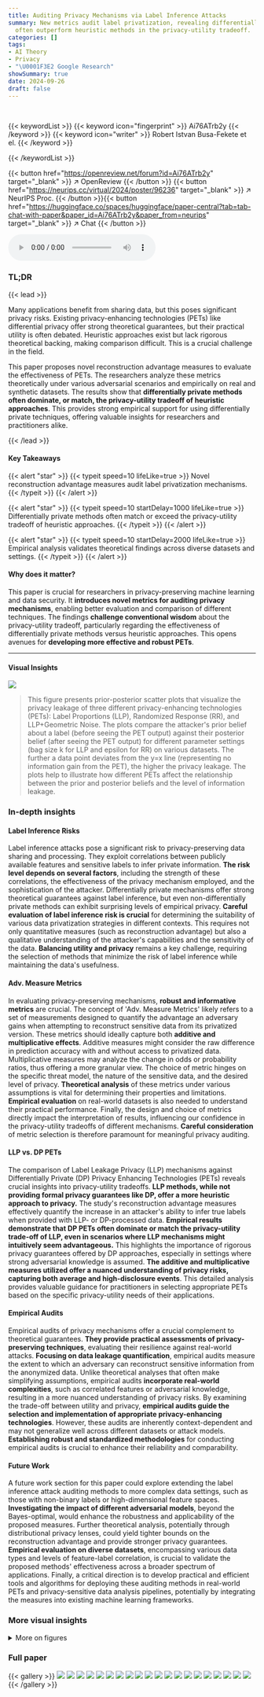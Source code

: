 ```yaml
---
title: Auditing Privacy Mechanisms via Label Inference Attacks
summary: New metrics audit label privatization, revealing differentially private schemes
  often outperform heuristic methods in the privacy-utility tradeoff.
categories: []
tags:
- AI Theory
- Privacy
- "\U0001F3E2 Google Research"
showSummary: true
date: 2024-09-26
draft: false
---
```


<br>

{{< keywordList >}}
{{< keyword icon="fingerprint" >}} Ai76ATrb2y {{< /keyword >}}
{{< keyword icon="writer" >}} Robert Istvan Busa-Fekete et el. {{< /keyword >}}
 
{{< /keywordList >}}

{{< button href="https://openreview.net/forum?id=Ai76ATrb2y" target="_blank" >}}
↗ OpenReview
{{< /button >}}
{{< button href="https://neurips.cc/virtual/2024/poster/96236" target="_blank" >}}
↗ NeurIPS Proc.
{{< /button >}}{{< button href="https://huggingface.co/spaces/huggingface/paper-central?tab=tab-chat-with-paper&paper_id=Ai76ATrb2y&paper_from=neurips" target="_blank" >}}
↗ Chat
{{< /button >}}



<audio controls>
    <source src="https://ai-paper-reviewer.com/Ai76ATrb2y/podcast.wav" type="audio/wav">
    Your browser does not support the audio element.
</audio>


### TL;DR


{{< lead >}}

Many applications benefit from sharing data, but this poses significant privacy risks.  Existing privacy-enhancing technologies (PETs) like differential privacy offer strong theoretical guarantees, but their practical utility is often debated.  Heuristic approaches exist but lack rigorous theoretical backing, making comparison difficult.  This is a crucial challenge in the field.

This paper proposes novel reconstruction advantage measures to evaluate the effectiveness of PETs.  The researchers analyze these metrics theoretically under various adversarial scenarios and empirically on real and synthetic datasets.  The results show that **differentially private methods often dominate, or match, the privacy-utility tradeoff of heuristic approaches**. This provides strong empirical support for using differentially private techniques, offering valuable insights for researchers and practitioners alike.

{{< /lead >}}


#### Key Takeaways

{{< alert "star" >}}
{{< typeit speed=10 lifeLike=true >}} Novel reconstruction advantage measures audit label privatization mechanisms. {{< /typeit >}}
{{< /alert >}}

{{< alert "star" >}}
{{< typeit speed=10 startDelay=1000 lifeLike=true >}} Differentially private methods often match or exceed the privacy-utility tradeoff of heuristic approaches. {{< /typeit >}}
{{< /alert >}}

{{< alert "star" >}}
{{< typeit speed=10 startDelay=2000 lifeLike=true >}} Empirical analysis validates theoretical findings across diverse datasets and settings. {{< /typeit >}}
{{< /alert >}}

#### Why does it matter?
This paper is crucial for researchers in privacy-preserving machine learning and data security. It **introduces novel metrics for auditing privacy mechanisms**, enabling better evaluation and comparison of different techniques.  The findings **challenge conventional wisdom** about the privacy-utility tradeoff, particularly regarding the effectiveness of differentially private methods versus heuristic approaches. This opens avenues for **developing more effective and robust PETs**.

------
#### Visual Insights



![](https://ai-paper-reviewer.com/Ai76ATrb2y/figures_7_1.jpg)

> This figure presents prior-posterior scatter plots that visualize the privacy leakage of three different privacy-enhancing technologies (PETs): Label Proportions (LLP), Randomized Response (RR), and LLP+Geometric Noise.  The plots compare the attacker's prior belief about a label (before seeing the PET output) against their posterior belief (after seeing the PET output) for different parameter settings (bag size k for LLP and epsilon for RR) on various datasets. The further a data point deviates from the y=x line (representing no information gain from the PET), the higher the privacy leakage.  The plots help to illustrate how different PETs affect the relationship between the prior and posterior beliefs and the level of information leakage.







### In-depth insights


#### Label Inference Risks
Label inference attacks pose a significant risk to privacy-preserving data sharing and processing.  They exploit correlations between publicly available features and sensitive labels to infer private information. **The risk level depends on several factors**, including the strength of these correlations, the effectiveness of the privacy mechanism employed, and the sophistication of the attacker.  Differentially private mechanisms offer strong theoretical guarantees against label inference, but even non-differentially private methods can exhibit surprising levels of empirical privacy.  **Careful evaluation of label inference risk is crucial** for determining the suitability of various data privatization strategies in different contexts.  This requires not only quantitative measures (such as reconstruction advantage) but also a qualitative understanding of the attacker's capabilities and the sensitivity of the data. **Balancing utility and privacy** remains a key challenge, requiring the selection of methods that minimize the risk of label inference while maintaining the data's usefulness.

#### Adv. Measure Metrics
In evaluating privacy-preserving mechanisms, **robust and informative metrics** are crucial.  The concept of 'Adv. Measure Metrics' likely refers to a set of measurements designed to quantify the advantage an adversary gains when attempting to reconstruct sensitive data from its privatized version.  These metrics should ideally capture both **additive and multiplicative effects**. Additive measures might consider the raw difference in prediction accuracy with and without access to privatized data. Multiplicative measures may analyze the change in odds or probability ratios, thus offering a more granular view.  The choice of metric hinges on the specific threat model, the nature of the sensitive data, and the desired level of privacy.   **Theoretical analysis** of these metrics under various assumptions is vital for determining their properties and limitations.  **Empirical evaluation** on real-world datasets is also needed to understand their practical performance. Finally, the design and choice of metrics directly impact the interpretation of results, influencing our confidence in the privacy-utility tradeoffs of different mechanisms.  **Careful consideration** of metric selection is therefore paramount for meaningful privacy auditing.

#### LLP vs. DP PETs
The comparison of Label Leakage Privacy (LLP) mechanisms against Differentially Private (DP) Privacy Enhancing Technologies (PETs) reveals crucial insights into privacy-utility tradeoffs.  **LLP methods, while not providing formal privacy guarantees like DP, offer a more heuristic approach to privacy.**  The study's reconstruction advantage measures effectively quantify the increase in an attacker's ability to infer true labels when provided with LLP- or DP-processed data.  **Empirical results demonstrate that DP PETs often dominate or match the privacy-utility trade-off of LLP, even in scenarios where LLP mechanisms might intuitively seem advantageous.** This highlights the importance of rigorous privacy guarantees offered by DP approaches, especially in settings where strong adversarial knowledge is assumed. **The additive and multiplicative measures utilized offer a nuanced understanding of privacy risks, capturing both average and high-disclosure events**. This detailed analysis provides valuable guidance for practitioners in selecting appropriate PETs based on the specific privacy-utility needs of their applications.

#### Empirical Audits
Empirical audits of privacy mechanisms offer a crucial complement to theoretical guarantees.  **They provide practical assessments of privacy-preserving techniques**, evaluating their resilience against real-world attacks.  **Focusing on data leakage quantification**, empirical audits measure the extent to which an adversary can reconstruct sensitive information from the anonymized data. Unlike theoretical analyses that often make simplifying assumptions, empirical audits **incorporate real-world complexities**, such as correlated features or adversarial knowledge, resulting in a more nuanced understanding of privacy risks.  By examining the trade-off between utility and privacy, **empirical audits guide the selection and implementation of appropriate privacy-enhancing technologies**.  However, these audits are inherently context-dependent and may not generalize well across different datasets or attack models.  **Establishing robust and standardized methodologies** for conducting empirical audits is crucial to enhance their reliability and comparability.

#### Future Work
A future work section for this paper could explore extending the label inference attack auditing methods to more complex data settings, such as those with non-binary labels or high-dimensional feature spaces.  **Investigating the impact of different adversarial models**, beyond the Bayes-optimal, would enhance the robustness and applicability of the proposed measures.  Further theoretical analysis, potentially through distributional privacy lenses, could yield tighter bounds on the reconstruction advantage and provide stronger privacy guarantees.  **Empirical evaluation on diverse datasets**, encompassing various data types and levels of feature-label correlation, is crucial to validate the proposed methods' effectiveness across a broader spectrum of applications.  Finally, a critical direction is to develop practical and efficient tools and algorithms for deploying these auditing methods in real-world PETs and privacy-sensitive data analysis pipelines, potentially by integrating the measures into existing machine learning frameworks.


### More visual insights

<details>
<summary>More on figures
</summary>


![](https://ai-paper-reviewer.com/Ai76ATrb2y/figures_8_1.jpg)

> This figure shows prior-posterior scatter plots for three different privacy-enhancing technologies (PETs): Label Proportions (LLP), Randomized Response (RR), and LLP with Geometric Noise (LLP+Geom).  The plots visualize the relationship between an adversary's prior belief about a label and their posterior belief after observing the output of each PET.  Four datasets are used: two synthetic datasets with different prior distributions (Beta(2,30) and Uniform([0,1])), and two real-world datasets (Higgs and KDD12). Different colors represent different parameter settings for each PET, revealing how varying parameters influence the amount of information leaked about the labels.


![](https://ai-paper-reviewer.com/Ai76ATrb2y/figures_9_1.jpg)

> This figure shows the trade-off between privacy and utility for different privacy-enhancing technologies (PETs). The x-axis represents the privacy risk (measured using either additive or multiplicative advantage), while the y-axis represents the utility (measured by the Area Under the Curve (AUC) of a model trained on the privatized data).  Each line represents a different PET with varying privacy parameters.  The figure demonstrates how the choice of PET and its parameters impact the balance between privacy and utility, showing that differentially private schemes often offer a better privacy-utility tradeoff.


![](https://ai-paper-reviewer.com/Ai76ATrb2y/figures_29_1.jpg)

> This figure presents prior-posterior scatter plots that visualize the privacy leakage of two label privatization mechanisms (LLP+Geom and LLP+Lap).  Two synthetic datasets and two real-world datasets (Higgs and KDD12) are used to assess how much each mechanism reveals about true labels when provided with a privatized version.  The plots show the prior probability P(y=1|x) versus the posterior probability P(y=1|x,M(x,y)=z) for each data point, where M represents the privatization mechanism.  Points near the diagonal (y=x) indicate low privacy leakage, while points far from the diagonal indicate high leakage. Different colors represent different parameter settings (bag size k and privacy parameter epsilon).


![](https://ai-paper-reviewer.com/Ai76ATrb2y/figures_29_2.jpg)

> This figure displays the trade-off between privacy and utility for different privacy-enhancing technologies (PETs) applied to the Higgs and KDD12 datasets.  The x-axis represents the privacy level, measured using both additive and multiplicative advantage metrics.  The y-axis shows the utility, measured by the Area Under the Curve (AUC) of a model trained on data processed by each PET.  Different colored lines represent different PETs and their parameter settings.  The figure shows that differentially private mechanisms generally offer a better privacy-utility trade-off compared to more heuristic approaches.


</details>






### Full paper

{{< gallery >}}
<img src="https://ai-paper-reviewer.com/Ai76ATrb2y/1.png" class="grid-w50 md:grid-w33 xl:grid-w25" />
<img src="https://ai-paper-reviewer.com/Ai76ATrb2y/2.png" class="grid-w50 md:grid-w33 xl:grid-w25" />
<img src="https://ai-paper-reviewer.com/Ai76ATrb2y/3.png" class="grid-w50 md:grid-w33 xl:grid-w25" />
<img src="https://ai-paper-reviewer.com/Ai76ATrb2y/4.png" class="grid-w50 md:grid-w33 xl:grid-w25" />
<img src="https://ai-paper-reviewer.com/Ai76ATrb2y/5.png" class="grid-w50 md:grid-w33 xl:grid-w25" />
<img src="https://ai-paper-reviewer.com/Ai76ATrb2y/6.png" class="grid-w50 md:grid-w33 xl:grid-w25" />
<img src="https://ai-paper-reviewer.com/Ai76ATrb2y/7.png" class="grid-w50 md:grid-w33 xl:grid-w25" />
<img src="https://ai-paper-reviewer.com/Ai76ATrb2y/8.png" class="grid-w50 md:grid-w33 xl:grid-w25" />
<img src="https://ai-paper-reviewer.com/Ai76ATrb2y/9.png" class="grid-w50 md:grid-w33 xl:grid-w25" />
<img src="https://ai-paper-reviewer.com/Ai76ATrb2y/10.png" class="grid-w50 md:grid-w33 xl:grid-w25" />
<img src="https://ai-paper-reviewer.com/Ai76ATrb2y/11.png" class="grid-w50 md:grid-w33 xl:grid-w25" />
<img src="https://ai-paper-reviewer.com/Ai76ATrb2y/12.png" class="grid-w50 md:grid-w33 xl:grid-w25" />
<img src="https://ai-paper-reviewer.com/Ai76ATrb2y/13.png" class="grid-w50 md:grid-w33 xl:grid-w25" />
<img src="https://ai-paper-reviewer.com/Ai76ATrb2y/14.png" class="grid-w50 md:grid-w33 xl:grid-w25" />
<img src="https://ai-paper-reviewer.com/Ai76ATrb2y/15.png" class="grid-w50 md:grid-w33 xl:grid-w25" />
<img src="https://ai-paper-reviewer.com/Ai76ATrb2y/16.png" class="grid-w50 md:grid-w33 xl:grid-w25" />
<img src="https://ai-paper-reviewer.com/Ai76ATrb2y/17.png" class="grid-w50 md:grid-w33 xl:grid-w25" />
<img src="https://ai-paper-reviewer.com/Ai76ATrb2y/18.png" class="grid-w50 md:grid-w33 xl:grid-w25" />
<img src="https://ai-paper-reviewer.com/Ai76ATrb2y/19.png" class="grid-w50 md:grid-w33 xl:grid-w25" />
<img src="https://ai-paper-reviewer.com/Ai76ATrb2y/20.png" class="grid-w50 md:grid-w33 xl:grid-w25" />
{{< /gallery >}}